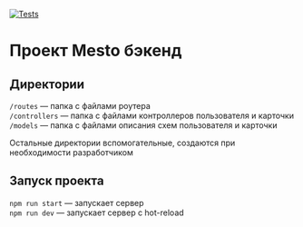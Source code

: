 [![Tests](https://github.com/IWToIT/express-mesto-gha/actions/workflows/tests-13-sprint.yml/badge.svg)](https://github.com/IWToIT/express-mesto-gha/actions/workflows/tests-13-sprint.yml) 
# Проект Mesto бэкенд


## Директории

`/routes` — папка с файлами роутера  
`/controllers` — папка с файлами контроллеров пользователя и карточки   
`/models` — папка с файлами описания схем пользователя и карточки  
  
Остальные директории вспомогательные, создаются при необходимости разработчиком

## Запуск проекта

`npm run start` — запускает сервер   
`npm run dev` — запускает сервер с hot-reload
